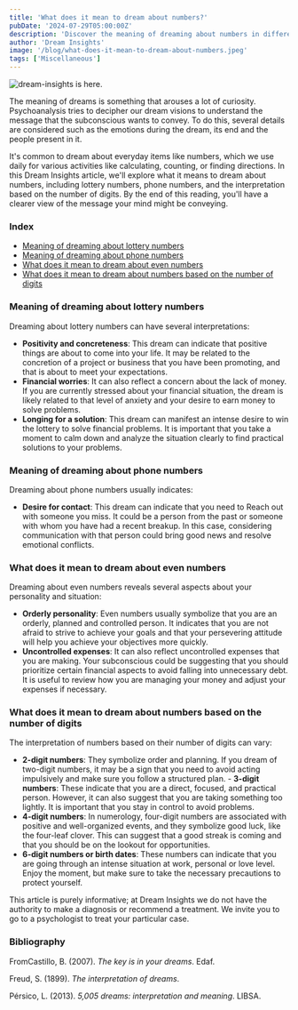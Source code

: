 ```yaml
---
title: 'What does it mean to dream about numbers?'
pubDate: '2024-07-29T05:00:00Z'
description: 'Discover the meaning of dreaming about numbers in different contexts: lottery, telephone, pairs and the number of digits.'
author: 'Dream Insights'
image: '/blog/what-does-it-mean-to-dream-about-numbers.jpeg'
tags: ['Miscellaneous']
---
```


![dream-insights is here.](/blog/what-does-it-mean-to-dream-about-numbers.jpeg)

The meaning of dreams is something that arouses a lot of curiosity. Psychoanalysis tries to decipher our dream visions to understand the message that the subconscious wants to convey. To do this, several details are considered such as the emotions during the dream, its end and the people present in it.

It's common to dream about everyday items like numbers, which we use daily for various activities like calculating, counting, or finding directions. In this Dream Insights article, we'll explore what it means to dream about numbers, including lottery numbers, phone numbers, and the interpretation based on the number of digits. By the end of this reading, you'll have a clearer view of the message your mind might be conveying.

### Index

- [Meaning of dreaming about lottery numbers](#meaning-of-dreaming-about-lottery-numbers)
- [Meaning of dreaming about phone numbers](#meaning-of-dreaming-about-phone-numbers)
- [What does it mean to dream about even numbers](#what-does-it-mean-to-dream-about-even-numbers)
- [What does it mean to dream about numbers based on the number of digits](#what-does-it-mean-to-dream-about-numbers-based-on-the-number-of-digits)

### Meaning of dreaming about lottery numbers

Dreaming about lottery numbers can have several interpretations:

- **Positivity and concreteness**: This dream can indicate that positive things are about to come into your life. It may be related to the concretion of a project or business that you have been promoting, and that is about to meet your expectations.
- **Financial worries**: It can also reflect a concern about the lack of money. If you are currently stressed about your financial situation, the dream is likely related to that level of anxiety and your desire to earn money to solve problems.
- **Longing for a solution**: This dream can manifest an intense desire to win the lottery to solve financial problems. It is important that you take a moment to calm down and analyze the situation clearly to find practical solutions to your problems.

### Meaning of dreaming about phone numbers

Dreaming about phone numbers usually indicates:

- **Desire for contact**: This dream can indicate that you need to Reach out with someone you miss. It could be a person from the past or someone with whom you have had a recent breakup. In this case, considering communication with that person could bring good news and resolve emotional conflicts.

### What does it mean to dream about even numbers

Dreaming about even numbers reveals several aspects about your personality and situation:

- **Orderly personality**: Even numbers usually symbolize that you are an orderly, planned and controlled person. It indicates that you are not afraid to strive to achieve your goals and that your persevering attitude will help you achieve your objectives more quickly.
- **Uncontrolled expenses**: It can also reflect uncontrolled expenses that you are making. Your subconscious could be suggesting that you should prioritize certain financial aspects to avoid falling into unnecessary debt. It is useful to review how you are managing your money and adjust your expenses if necessary.

### What does it mean to dream about numbers based on the number of digits

The interpretation of numbers based on their number of digits can vary:

- **2-digit numbers**: They symbolize order and planning. If you dream of two-digit numbers, it may be a sign that you need to avoid acting impulsively and make sure you follow a structured plan. - **3-digit numbers**: These indicate that you are a direct, focused, and practical person. However, it can also suggest that you are taking something too lightly. It is important that you stay in control to avoid problems.
- **4-digit numbers**: In numerology, four-digit numbers are associated with positive and well-organized events, and they symbolize good luck, like the four-leaf clover. This can suggest that a good streak is coming and that you should be on the lookout for opportunities.
- **6-digit numbers or birth dates**: These numbers can indicate that you are going through an intense situation at work, personal or love level. Enjoy the moment, but make sure to take the necessary precautions to protect yourself.

This article is purely informative; at Dream Insights we do not have the authority to make a diagnosis or recommend a treatment. We invite you to go to a psychologist to treat your particular case.

### Bibliography

FromCastillo, B. (2007). *The key is in your dreams*. Edaf.

Freud, S. (1899). *The interpretation of dreams*.

Pérsico, L. (2013). *5,005 dreams: interpretation and meaning*. LIBSA.
